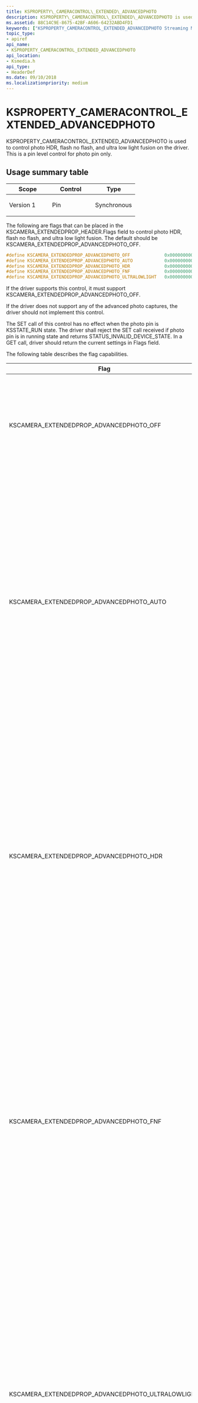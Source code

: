 ```yaml
---
title: KSPROPERTY\_CAMERACONTROL\_EXTENDED\_ADVANCEDPHOTO
description: KSPROPERTY\_CAMERACONTROL\_EXTENDED\_ADVANCEDPHOTO is used to control photo HDR, flash no flash, and ultra low light fusion on the driver. This is a pin level control for photo pin only.
ms.assetid: 88C14C9E-8675-42BF-A606-64232ABD4FD1
keywords: ["KSPROPERTY_CAMERACONTROL_EXTENDED_ADVANCEDPHOTO Streaming Media Devices"]
topic_type:
- apiref
api_name:
- KSPROPERTY_CAMERACONTROL_EXTENDED_ADVANCEDPHOTO
api_location:
- Ksmedia.h
api_type:
- HeaderDef
ms.date: 09/10/2018
ms.localizationpriority: medium
---
```


# KSPROPERTY\_CAMERACONTROL\_EXTENDED\_ADVANCEDPHOTO


KSPROPERTY\_CAMERACONTROL\_EXTENDED\_ADVANCEDPHOTO is used to control photo HDR, flash no flash, and ultra low light fusion on the driver. This is a pin level control for photo pin only.

## Usage summary table


<table>
<colgroup>
<col width="33%" />
<col width="33%" />
<col width="33%" />
</colgroup>
<thead>
<tr class="header">
<th>Scope</th>
<th>Control</th>
<th>Type</th>
</tr>
</thead>
<tbody>
<tr class="odd">
<td><p>Version 1</p></td>
<td><p>Pin</p></td>
<td><p>Synchronous</p></td>
</tr>
</tbody>
</table>

 

The following are flags that can be placed in the KSCAMERA\_EXTENDEDPROP\_HEADER.Flags field to control photo HDR, flash no flash, and ultra low light fusion. The default should be KSCAMERA\_EXTENDEDPROP\_ADVANCEDPHOTO\_OFF.

```cpp
#define KSCAMERA_EXTENDEDPROP_ADVANCEDPHOTO_OFF             0x0000000000000000
#define KSCAMERA_EXTENDEDPROP_ADVANCEDPHOTO_AUTO            0x0000000000000001
#define KSCAMERA_EXTENDEDPROP_ADVANCEDPHOTO_HDR             0x0000000000000002
#define KSCAMERA_EXTENDEDPROP_ADVANCEDPHOTO_FNF             0x0000000000000004
#define KSCAMERA_EXTENDEDPROP_ADVANCEDPHOTO_ULTRALOWLIGHT   0x0000000000000008
```

If the driver supports this control, it must support KSCAMERA\_EXTENDEDPROP\_ADVANCEDPHOTO\_OFF.

If the driver does not support any of the advanced photo captures, the driver should not implement this control.

The SET call of this control has no effect when the photo pin is KSSTATE\_RUN state. The driver shall reject the SET call received if photo pin is in running state and returns STATUS\_INVALID\_DEVICE\_STATE. In a GET call, driver should return the current settings in Flags field.

The following table describes the flag capabilities.

<table>
<colgroup>
<col width="50%" />
<col width="50%" />
</colgroup>
<thead>
<tr class="header">
<th>Flag</th>
<th>Description</th>
</tr>
</thead>
<tbody>
<tr class="odd">
<td><p>KSCAMERA_EXTENDEDPROP_ADVANCEDPHOTO_OFF</p></td>
<td><p>This is a mandatory capability. When specified, no advanced photo should be performed in the driver.</p></td>
</tr>
<tr class="even">
<td><p>KSCAMERA_EXTENDEDPROP_ADVANCEDPHOTO_AUTO</p></td>
<td><p>This capability is optional. When specified alone, the driver that supports such capability will determine whether photo HDR, Flash no Flash, or ultra low light fusion should be performed based on the scene analysis. This flag is mutually exclusive with the OFF flag and can be used with the other flags.</p></td>
</tr>
<tr class="odd">
<td><p>KSCAMERA_EXTENDEDPROP_ADVANCEDPHOTO_HDR</p></td>
<td><p>This capability is optional. When specified alone, the driver that supports such capability will perform photo HDR. This flag is mutually exclusive with the other flags except AUTO. When specified together with AUTO, the driver will determine whether photo HDR should be performed based on the scene analysis.</p></td>
</tr>
<tr class="even">
<td><p>KSCAMERA_EXTENDEDPROP_ADVANCEDPHOTO_FNF</p></td>
<td><p>This capability is optional. When specified alone, the driver that supports such capability will perform flash no flash. This flag is mutually exclusive with the other flags except AUTO. When specified together with AUTO, the driver will determine whether flash no flash should be performed based on the scene analysis.</p></td>
</tr>
<tr class="odd">
<td><p>KSCAMERA_EXTENDEDPROP_ADVANCEDPHOTO_ULTRALOWLIGHT</p></td>
<td><p>This capability is optional. When specified alone, the driver that supports such capability will perform ultra low light fusion. This flag is mutually exclusive with the other flags except AUTO. When specified together with AUTO, the driver will determine whether ultra low light fusion should be performed based on the scene analysis.</p></td>
</tr>
</tbody>
</table>

 

The table below contains the descriptions and requirements for the [**KSCAMERA\_EXTENDEDPROP\_HEADER**](https://docs.microsoft.com/windows-hardware/drivers/ddi/ksmedia/ns-ksmedia-tagkscamera_extendedprop_header) structure fields when using the control.

<table>
<colgroup>
<col width="50%" />
<col width="50%" />
</colgroup>
<thead>
<tr class="header">
<th>Member</th>
<th>Description</th>
</tr>
</thead>
<tbody>
<tr class="odd">
<td><p>Version</p></td>
<td><p>This must be 1.</p></td>
</tr>
<tr class="even">
<td><p>PinId</p></td>
<td><p>Must be the Pin ID associated with the photo pin.</p></td>
</tr>
<tr class="odd">
<td><p>Size</p></td>
<td><p>This must be sizeof(KSCAMERA_EXTENDEDPROP_HEADER) + sizeof(KSCAMERA_EXTENDEDPROP_VALUE).</p></td>
</tr>
<tr class="even">
<td><p>Result</p></td>
<td><p>Indicates the error results of the last SET operation. If no SET operation has taken place, this must be 0.</p></td>
</tr>
<tr class="odd">
<td><p>Capability</p></td>
<td><p>Must be a bitwise OR of the supported KSCAMERA_EXTENDEDPROP_ADVANCEDPHOTO_* flags defined above.</p></td>
</tr>
<tr class="even">
<td><p>Flags</p></td>
<td><p>This is a read/write field. This can be any one of the KSCAMERA_EXTENDEDPROP_ADVANCEDPHOTO_* flags defined above.</p></td>
</tr>
</tbody>
</table>

 

## Requirements

<table>
<colgroup>
<col width="50%" />
<col width="50%" />
</colgroup>
<tbody>
<tr class="odd">
<td><p>Header</p></td>
<td>Ksmedia.h</td>
</tr>
</tbody>
</table>
